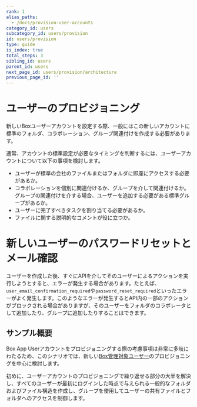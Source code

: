 ```yaml
---
rank: 1
alias_paths:
  - /docs/provision-user-accounts
category_id: users
subcategory_id: users/provision
id: users/provision
type: guide
is_index: true
total_steps: 3
sibling_id: users
parent_id: users
next_page_id: users/provision/architecture
previous_page_id: ''
---
```

# ユーザーのプロビジョニング

新しいBoxユーザーアカウントを設定する際、一般にはこの新しいアカウントに標準のフォルダ、コラボレーション、グループ関連付けを作成する必要があります。

通常、アカウントの標準設定が必要なタイミングを判断するには、ユーザーアカウントについて以下の事項を検討します。

* ユーザーが標準の会社のファイルまたはフォルダに即座にアクセスする必要があるか。
* コラボレーションを個別に関連付けるか、グループを介して関連付けるか。グループの関連付けを介する場合、ユーザーを追加する必要がある標準グループがあるか。
* ユーザーに完了すべきタスクを割り当てる必要があるか。
* ファイルに関する説明的なコメントが役に立つか。

<Message danger>

# 新しいユーザーのパスワードリセットとメール確認

ユーザーを作成した後、すぐにAPIを介してそのユーザーによるアクションを実行しようとすると、エラーが発生する場合があります。たとえば、`user_email_confirmation_required`や`password_reset_required`といったエラーがよく発生します。このようなエラーが発生するとAPI内の一部のアクションがブロックされる場合がありますが、そのユーザーをフォルダのコラボレータとして追加したり、グループに追加したりすることはできます。

</Message>

## サンプル概要

Box App Userアカウントをプロビジョニングする際の考慮事項は非常に多岐にわたるため、このシナリオでは、新しい[Box管理対象ユーザー](guide://authentication/user-types/managed-users)のプロビジョニングを中心に検討します。

初めに、ユーザーアカウントのプロビジョニングで繰り返せる部分の大半を解決し、すべてのユーザーが最初にログインした時点で与えられる一般的なフォルダおよびファイル構造を作成し、グループを使用してユーザーの共有ファイルとフォルダへのアクセスを制御します。
